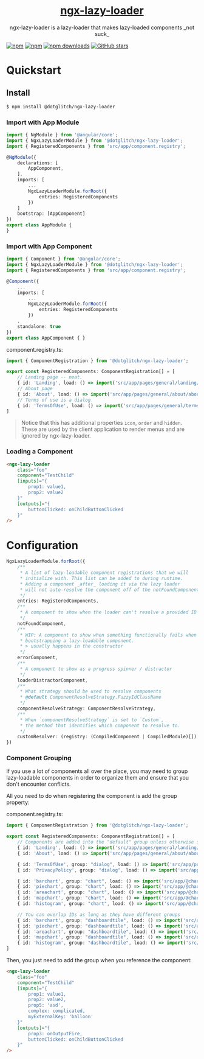 <a href="https://dotglitch.dev">
  <h1 align="center">ngx-lazy-loader</h1>
</a>

<p align="center">
  ngx-lazy-loader is a lazy-loader that makes lazy-loaded components _not suck_
</p>

[![npm](https://img.shields.io/npm/v/@dotglitch/ngx-lazy-loader.svg)](https://www.npmjs.com/package/@dotglitch/ngx-lazy-loader)
[![npm](https://img.shields.io/npm/dm/@dotglitch/ngx-lazy-loader.svg)](https://www.npmjs.com/package/@dotglitch/ngx-lazy-loader)
[![npm downloads](https://img.shields.io/npm/dt/@dotglitch/ngx-lazy-loader.svg)](https://npmjs.org/@dotglitch/ngx-lazy-loader)
[![GitHub stars](https://img.shields.io/github/stars/knackstedt/ngx-lazy-loader.svg?label=GitHub%20Stars&style=flat)](https://github.com/knackstedt/ngx-lazy-loader)




Quickstart 
=====

## Install

```bash
$ npm install @dotglitch/ngx-lazy-loader
```


### Import with App Module

```typescript
import { NgModule } from '@angular/core';
import { NgxLazyLoaderModule } from '@dotglitch/ngx-lazy-loader';
import { RegisteredComponents } from 'src/app/component.registry';

@NgModule({
    declarations: [
        AppComponent,
    ],
    imports: [
        ...
        NgxLazyLoaderModule.forRoot({
            entries: RegisteredComponents
        })
    ]
    bootstrap: [AppComponent]
})
export class AppModule {
}
```

### Import with App Component

```typescript
import { Component } from '@angular/core';
import { NgxLazyLoaderModule } from '@dotglitch/ngx-lazy-loader';
import { RegisteredComponents } from 'src/app/component.registry';

@Component({
    ...
    imports: [
        ...
        NgxLazyLoaderModule.forRoot({
            entries: RegisteredComponents
        })
    ,
    standalone: true
})
export class AppComponent { }
```

component.registry.ts: 
```ts
import { ComponentRegistration } from '@dotglitch/ngx-lazy-loader';

export const RegisteredComponents: ComponentRegistration[] = [
    // Landing page -- neat.
    { id: 'Landing', load: () => import('src/app/pages/general/landing/landing.component'), icon: "home", order: 0 },
    // About page
    { id: 'About', load: () => import('src/app/pages/general/about/about.component'), icon: "info", order: 10000 },
    // Terms of use is a dialog
    { id: 'TermsOfUse', load: () => import('src/app/pages/general/termsofuse/termsofuse.component'), hidden: true },
]
```
> Notice that this has additional properties `icon`, `order` and `hidden`. These are used 
> by the client application to render menus and are ignored by ngx-lazy-loader.


### Loading a Component
```html
<ngx-lazy-loader
    class="foo"
    component="TestChild"
    [inputs]="{
        prop1: value1,
        prop2: value2
    }"
    [outputs]="{
        buttonClicked: onChildButtonClicked
    }"
/>
```

<!--
Examples
=====

[![Open in StackBlitz](https://developer.stackblitz.com/img/open_in_stackblitz.svg)](https://stackblitz.com/github/avajs/ava/tree/main/examples/typescript-basic?file=source%2Ftest.ts&terminal=test&view=editor)
-->

Configuration
=====

```ts
NgxLazyLoaderModule.forRoot({
    /**
     * A list of lazy-loadable component registrations that we will
     * initialize with. This list can be added to during runtime.
     * Adding a component _after_ loading it via the lazy loader 
     * will not auto-resolve the component off of the notFoundComponent
     */
    entries: RegisteredComponents,
    /**
     * A component to show when the loader can't resolve a provided ID
     */
    notFoundComponent,
    /**
     * WIP: A component to show when something functionally fails when
     * bootstrapping a lazy-loadable component. 
     * > usually happens in the constructor 
     */
    errorComponent,
    /**
     * A component to show as a progress spinner / distractor
     */
    loaderDistractorComponent,
    /**
     * What strategy should be used to resolve components
     * @default ComponentResolveStrategy.FuzzyIdClassName
     */
    componentResolveStrategy: ComponentResolveStrategy,
    /**
     * When `componentResolveStrategy` is set to `Custom`,
     * the method that identifies which component to resolve to.
     */
    customResolver: (registry: (CompiledComponent | CompiledModule)[]) => Object
})
```

### Component Grouping
If you use a lot of components all over the place, you may need to group lazy-loadable 
components in order to organize them and ensure that you don't encounter conflicts.

All you need to do when registering the component is add the group property:

component.registry.ts: 
```ts
import { ComponentRegistration } from '@dotglitch/ngx-lazy-loader';

export const RegisteredComponents: ComponentRegistration[] = [
    // Components are added into the "default" group unless otherwise specified.
    { id: 'Landing', load: () => import('src/app/pages/general/landing/landing.component')},
    { id: 'About', load: () => import('src/app/pages/general/about/about.component')},

    { id: 'TermsOfUse', group: "dialog", load: () => import('src/app/pages/general/termsofuse/termsofuse.component') },
    { id: 'PrivacyPolicy', group: "dialog", load: () => import('src/app/pages/general/privacypolicy/privacypolicy.component') },

    { id: 'barchart', group: "chart", load: () => import('src/app/@charts/barchart/barchart.component')},
    { id: 'piechart', group: "chart", load: () => import('src/app/@charts/piechart/piechart.component')},
    { id: 'areachart', group: "chart", load: () => import('src/app/@charts/areachart/areachart.component')},
    { id: 'mapchart', group: "chart", load: () => import('src/app/@charts/mapchart/mapchart.component')},
    { id: 'histogram', group: "chart", load: () => import('src/app/@charts/histogram/histogram.component')},

    // You can overlap IDs as long as they have different groups
    { id: 'barchart', group: "dashboardtile", load: () => import('src/app/pages/dashboard/@tiles/barchart/barchart.component')},
    { id: 'piechart', group: "dashboardtile", load: () => import('src/app/pages/dashboard/@tiles/piechart/piechart.component')},
    { id: 'areachart', group: "dashboardtile", load: () => import('src/app/pages/dashboard/@tiles/areachart/areachart.component')},
    { id: 'mapchart', group: "dashboardtile", load: () => import('src/app/pages/dashboard/@tiles/mapchart/mapchart.component')},
    { id: 'histogram', group: "dashboardtile", load: () => import('src/app/pages/dashboard/@tiles/histogram/histogram.component')},
]
```

Then, you just need to add the group when you reference the component: 

```html
<ngx-lazy-loader
    class="foo"
    component="TestChild"
    [inputs]="{
        prop1: value1,
        prop2: value2,
        prop5: 'asd',
        complex: complicated,
        myExternalKey: 'balloon'
    }"
    [outputs]="{
        prop3: onOutputFire,
        buttonClicked: onChildButtonClicked
    }"
/>

```

